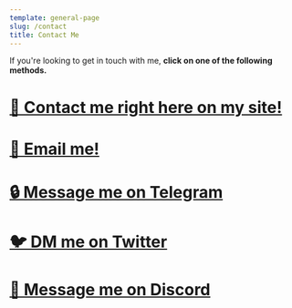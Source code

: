 ```yaml
---
template: general-page
slug: /contact
title: Contact Me
---
```

I﻿f you're looking to get in touch with me, **click on one of the following methods.** 

# [📨 Contact me right here on my site!](https://maxtheo.tk/contact-form)

# [📧 Email me!](https://maxtheo.tk/email)

# [🔒 Message me on Telegram](https://maxtheobald.t.me)

# [🐦 DM me on Twitter](https://twitter.com/maxtheobaldd)

# [👾 Message me on Discord](https://maxtheo.tk/discord)